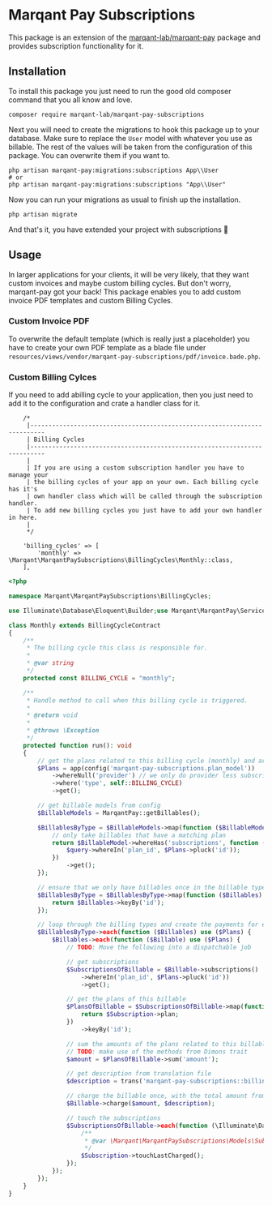 # Marqant Pay Subscriptions

This package is an extension of the [marqant-lab/marqant-pay](https://github.com/marqant-lab/marqant-pay) package and
 provides subscription functionality for it.

## Installation

To install this package you just need to run the good old composer command that you all know and love.

```shell script
composer require marqant-lab/marqant-pay-subscriptions 
```

Next you will need to create the migrations to hook this package up to your database. Make sure to replace the `User` 
 model with whatever you use as billable. The rest of the values will be taken from the configuration of this package.
 You can overwrite them if you want to.

```shell script
php artisan marqant-pay:migrations:subscriptions App\\User
# or
php artisan marqant-pay:migrations:subscriptions "App\\User"
```

Now you can run your migrations as usual to finish up the installation.

```shell script
php artisan migrate
```

And that's it, you have extended your project with subscriptions 🤯

## Usage

In larger applications for your clients, it will be very likely, that they want custom invoices and maybe custom
 billing cycles. But don't worry, marqant-pay got your back! This package enables you to add custom invoice PDF
  templates and
  custom Billing Cycles.
  
### Custom Invoice PDF

To overwrite the default template (which is really just a placeholder) you have to create your own PDF template as a
 blade file under `resources/views/vendor/marqant-pay-subscriptions/pdf/invoice.bade.php`.

### Custom Billing Cylces

If you need to add abilling cycle to your application, then you just need to add it to the configuration and crate a
 handler class for it.
 
```
    /*
     |--------------------------------------------------------------------------
     | Billing Cycles
     |--------------------------------------------------------------------------
     |
     | If you are using a custom subscription handler you have to manage your
     | the billing cycles of your app on your own. Each billing cycle has it's
     | own handler class which will be called through the subscription handler.
     | To add new billing cycles you just have to add your own handler in here.
     |
     */

    'billing_cycles' => [
        'monthly' => \Marqant\MarqantPaySubscriptions\BillingCycles\Monthly::class,
    ],
```

```php
<?php

namespace Marqant\MarqantPaySubscriptions\BillingCycles;

use Illuminate\Database\Eloquent\Builder;use Marqant\MarqantPay\Services\MarqantPay;use Marqant\MarqantPaySubscriptions\Contacts\BillingCycleContract;

class Monthly extends BillingCycleContract
{
    /**
     * The billing cycle this class is responsible for.
     *
     * @var string
     */
    protected const BILLING_CYCLE = "monthly";

    /**
     * Handle method to call when this billing cycle is triggered.
     *
     * @return void
     *
     * @throws \Exception
     */
    protected function run(): void
    {
        // get the plans related to this billing cycle (monthly) and are not managed by a provider
        $Plans = app(config('marqant-pay-subscriptions.plan_model'))
            ->whereNull('provider') // we only do provider less subscriptions here
            ->where('type', self::BILLING_CYCLE)
            ->get();

        // get billable models from config
        $BillableModels = MarqantPay::getBillables();

        $BillablesByType = $BillableModels->map(function ($BillableModel) use ($Plans) {
            // only take billables that have a matching plan
            return $BillableModel->whereHas('subscriptions', function (Builder $query) use ($Plans) {
                $query->whereIn('plan_id', $Plans->pluck('id'));
            })
                ->get();
        });

        // ensure that we only have billables once in the billable types collection
        $BillablesByType = $BillablesByType->map(function ($Billables) {
            return $Billables->keyBy('id');
        });

        // loop through the billing types and create the payments for each billable (see below)
        $BillablesByType->each(function ($Billables) use ($Plans) {
            $Billables->each(function ($Billable) use ($Plans) {
                // TODO: Move the following into a dispatchable job

                // get subscriptions
                $SubscriptionsOfBillable = $Billable->subscriptions()
                    ->whereIn('plan_id', $Plans->pluck('id'))
                    ->get();

                // get the plans of this billable
                $PlansOfBillable = $SubscriptionsOfBillable->map(function ($Subscription) {
                    return $Subscription->plan;
                })
                    ->keyBy('id');

                // sum the amounts of the plans related to this billable
                // TODO: make use of the methods from Dimons trait
                $amount = $PlansOfBillable->sum('amount');

                // get description from translation file
                $description = trans('marqant-pay-subscriptions::billing.description');

                // charge the billable once, with the total amount from all the plans he is subscribed to
                $Billable->charge($amount, $description);

                // touch the subscriptions
                $SubscriptionsOfBillable->each(function (\Illuminate\Database\Eloquent\Model $Subscription) {
                    /**
                     * @var \Marqant\MarqantPaySubscriptions\Models\Subscription $Subscription
                     */
                    $Subscription->touchLastCharged();
                });
            });
        });
    }
}
```